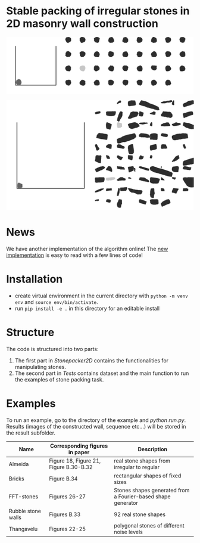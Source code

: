 # Stable packing of irregular stones in 2D masonry wall construction
![fft](./figs/build_process.gif)

![rubble_wall](./figs/rubble_wall.gif)


# News
We have another implementation of the algorithm online! The [new implementation](https://github.com/qianqing-wanggg/StablePacking2D/tree/master) is easy to read with a few lines of code!

# Installation

- create virtual environment in the current directory with `python -m venv env` and `source env/bin/activate`.
- run `pip install -e .` in this directory for an editable install

# Structure

The code is structured into two parts:

1. The first part in _Stonepacker2D_ contains the functionalities for manipulating stones.
2. The second part in _Tests_ contains dataset and the main function to run the examples of stone packing task.

# Examples

To run an example, go to the directory of the example and _python run.py_. Results (images of the constructed wall, sequence etc...) will be stored in the result subfolder.

| Name               | Corresponding figures in paper         | Description                                                  |
| ------------------ | -------------------------------------- | ------------------------------------------------------------ |
| Almeida            | Figure 18, Figure 21, Figure B.30-B.32 | real stone shapes from irregular to regular                  |
| Bricks             | Figure B.34                            | rectangular shapes of fixed sizes                            |
| FFT-stones         | Figures 26-27                          | Stones shapes generated from a Fourier-based shape generator |
| Rubble stone walls | Figures B.33                           | 92 real stone shapes                                         |
| Thangavelu         | Figures 22-25                          | polygonal stones of different noise levels                   |
